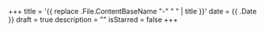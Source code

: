+++
title = '{{ replace .File.ContentBaseName "-" " " | title }}'
date = {{ .Date }}
draft = true
description = ""
isStarred = false
+++
